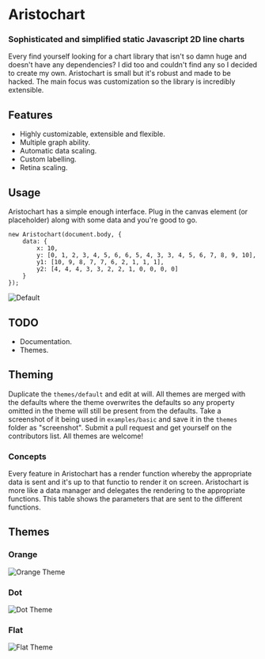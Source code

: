 # Aristochart
### Sophisticated and simplified static Javascript 2D line charts
Every find yourself looking for a chart library that isn't so damn huge and doesn't have any dependencies? I did too and couldn't find any so I decided to create my own. Aristochart is small but it's robust and made to be hacked. The main focus was customization so the library is incredibly extensible.

## Features
* Highly customizable, extensible and flexible.
* Multiple graph ability.
* Automatic data scaling.
* Custom labelling.
* Retina scaling.

## Usage
Aristochart has a simple enough interface. Plug in the canvas element (or placeholder) along with some data and you're good to go.

	new Aristochart(document.body, {
		data: {
			x: 10,
			y: [0, 1, 2, 3, 4, 5, 6, 6, 5, 4, 3, 3, 4, 5, 6, 7, 8, 9, 10],
			y1: [10, 9, 8, 7, 7, 6, 2, 1, 1, 1],
			y2: [4, 4, 4, 3, 3, 2, 2, 1, 0, 0, 0, 0]
		}
	});

![Default](/themes/default/screenshot.png "Default Theme")

## TODO
* Documentation.
* Themes.

## Theming
Duplicate the `themes/default` and edit at will. All themes are merged with the defaults where the theme overwrites the defaults so any property omitted in the theme will still be present from the defaults. Take a screenshot of it being used in `examples/basic` and save it in the `themes` folder as "screenshot". Submit a pull request and get yourself on the contributors list. All themes are welcome!

### Concepts
Every feature in Aristochart has a render function whereby the appropriate data is sent and it's up to that functio to render it on screen. Aristochart is more like a data manager and delegates the rendering to the appropriate functions. This table shows the parameters that are sent to the different functions.

## Themes

### Orange
![Orange Theme](/themes/orange/screenshot.png "Orange")

### Dot
![Dot Theme](/themes/dot/screenshot.png "Dot")

### Flat
![Flat Theme](/themes/flat/screenshot.png "Flat")